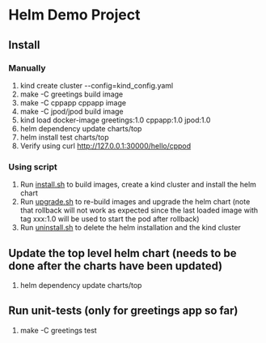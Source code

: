# Helm Demo Project

## Install

### Manually

1. kind create cluster --config=kind_config.yaml
2. make -C greetings build image
3. make -C cppapp cppapp image
4. make -C jpod/jpod build image
5. kind load docker-image greetings:1.0 cppapp:1.0 jpod:1.0
6. helm dependency update charts/top
7. helm install test charts/top
8. Verify using curl http://127.0.0.1:30000/hello/cppod

### Using script

1. Run [install.sh](./install.sh) to build images, create a kind cluster and install the helm chart
2. Run [upgrade.sh](./upgrade.sh) to re-build images and upgrade the helm chart (note that rollback will not work as expected since the last loaded image with tag xxx:1.0 will be used to start the pod after rollback)
3. Run [uninstall.sh](./uninstall.sh) to delete the helm installation and the kind cluster

## Update the top level helm chart (needs to be done after the charts have been updated)

1. helm dependency update charts/top

## Run unit-tests (only for greetings app so far)

1. make -C greetings test
